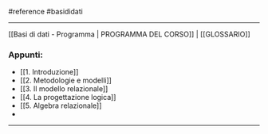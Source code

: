 #reference #basididati

---
[[Basi di dati - Programma | PROGRAMMA DEL CORSO]] | [[GLOSSARIO]]

### Appunti:
- [[1. Introduzione]]
- [[2. Metodologie e modelli]]
- [[3. Il modello relazionale]]
- [[4. La progettazione logica]]
- [[5. Algebra relazionale]]
- 
___


